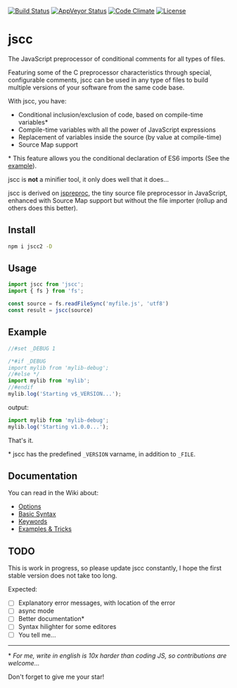 [![Build Status][build-image]][build-url]
[![AppVeyor Status][wbuild-image]][wbuild-url]
[![Code Climate][climate-image]][climate-url]
[![License][license-image]][license-url]

# jscc

The JavaScript preprocessor of conditional comments for all types of files.

Featuring some of the C preprocessor characteristics through special, configurable comments, jscc can be used in any type of files to build multiple versions of your software from the same code base.

With jscc, you have:

* Conditional inclusion/exclusion of code, based on compile-time variables*
* Compile-time variables with all the power of JavaScript expressions
* Replacement of variables inside the source (by value at compile-time)
* Source Map support

\* This feature allows you the conditional declaration of ES6 imports (See the [example](#example)).

jscc is **not** a minifier tool, it only does well that it does...

jscc is derived on [jspreproc](http://amarcruz.github.io/jspreproc), the tiny source file preprocessor in JavaScript, enhanced with Source Map support but without the file importer (rollup and others does this better).

## Install

```sh
npm i jscc2 -D
```

## Usage

```js
import jscc from 'jscc';
import { fs } from 'fs';

const source = fs.readFileSync('myfile.js', 'utf8')
const result = jscc(source)
```

## Example

```js
//#set _DEBUG 1

/*#if _DEBUG
import mylib from 'mylib-debug';
//#else */
import mylib from 'mylib';
//#endif
mylib.log('Starting v$_VERSION...');
```

output:

```js
import mylib from 'mylib-debug';
mylib.log('Starting v1.0.0...');
```

That's it.

\* jscc has the predefined `_VERSION` varname, in addition to `_FILE`.


## Documentation

You can read in the Wiki about:

- [Options](https://github.com/aMarCruz/jscc/wiki/Options)
- [Basic Syntax](https://github.com/aMarCruz/jscc/wiki/Syntax)
- [Keywords](https://github.com/aMarCruz/jscc/wiki/Keywords)
- [Examples & Tricks](https://github.com/aMarCruz/jscc/wiki/Examples)


## TODO

This is work in progress, so please update jscc constantly, I hope the first stable version does not take too long.

Expected:

- [ ] Explanatory error messages, with location of the error
- [ ] async mode
- [ ] Better documentation*
- [ ] Syntax hilighter for some editores
- [ ] You tell me...

---

\* _For me, write in english is 10x harder than coding JS, so contributions are welcome..._


Don't forget to give me your star!


[build-image]:    https://img.shields.io/travis/aMarCruz/jscc.svg
[build-url]:      https://travis-ci.org/aMarCruz/jscc
[wbuild-image]:   https://img.shields.io/appveyor/ci/aMarCruz/jscc/master.svg?style=flat-square
[wbuild-url]:     https://ci.appveyor.com/project/aMarCruz/jscc/branch/master
[climate-image]:  https://codeclimate.com/github/aMarCruz/jscc/badges/gpa.svg
[climate-url]:    https://codeclimate.com/github/aMarCruz/jscc
[npm-image]:      https://img.shields.io/npm/v/jscc2.svg
[npm-url]:        https://www.npmjs.com/package/jscc2
[license-image]:  https://img.shields.io/npm/l/express.svg
[license-url]:    https://github.com/aMarCruz/jscc/blob/master/LICENSE
